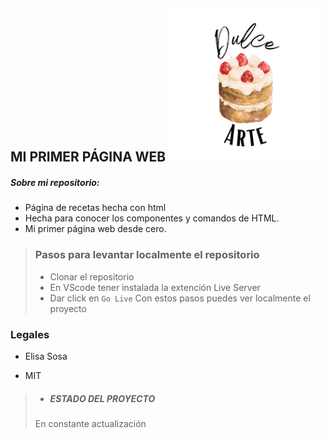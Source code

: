 ## MI PRIMER PÁGINA WEB <img src="img/Dulce Arte 2.png" alt="Logo del proyecto" width="245"/>
##### Sobre mi repositorio:
- Página de recetas hecha con html
- Hecha para conocer los componentes y comandos de HTML. 
- Mi primer página web desde cero.
 > ### Pasos para levantar localmente el repositorio 
 >
 > - Clonar el repositorio
 > - En VScode tener instalada la extención Live Server
 > - Dar click en ``Go Live``
 > Con estos pasos puedes ver localmente el proyecto

### Legales
 - Elisa Sosa 


 - MIT
 
 > - ##### ESTADO DEL PROYECTO
 > En constante actualización

